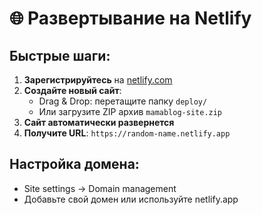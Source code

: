# 🌐 Развертывание на Netlify

## Быстрые шаги:

1. **Зарегистрируйтесь** на [netlify.com](https://netlify.com)
2. **Создайте новый сайт**:
   - Drag & Drop: перетащите папку `deploy/` 
   - Или загрузите ZIP архив `mamablog-site.zip`
3. **Сайт автоматически развернется**
4. **Получите URL**: `https://random-name.netlify.app`

## Настройка домена:
- Site settings → Domain management
- Добавьте свой домен или используйте netlify.app
